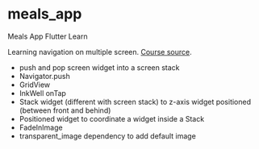 # meals_app

Meals App Flutter Learn

Learning navigation on multiple screen. [Course source](https://www.udemy.com/user/academind/).

* push and pop screen widget into a screen stack
* Navigator.push
* GridView
* InkWell onTap
* Stack widget (different with screen stack) to z-axis widget positioned (between front and behind)
* Positioned widget to coordinate a widget inside a Stack
* FadeInImage
* transparent_image dependency to add default image
